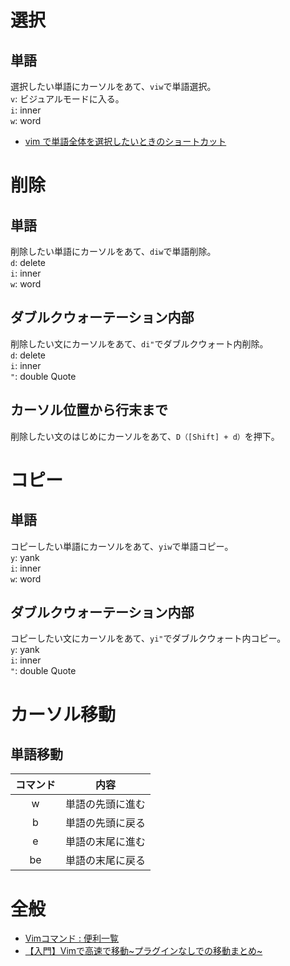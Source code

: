 # 選択
## 単語
選択したい単語にカーソルをあて、`viw`で単語選択。  
`v`: ビジュアルモードに入る。  
`i`: inner  
`w`: word  

- [vim で単語全体を選択したいときのショートカット](https://www.mitomex.blog/vim-shortcut-viw/#:~:text=%E7%B5%90%E8%AB%96,%E5%90%8C%E6%A7%98%E3%81%AB%E9%81%B8%E6%8A%9E%E3%81%A7%E3%81%8D%E3%81%BE%E3%81%99%E3%80%82)

# 削除
## 単語
削除したい単語にカーソルをあて、`diw`で単語削除。  
`d`: delete  
`i`: inner  
`w`: word  

## ダブルクウォーテーション内部
削除したい文にカーソルをあて、`di"`でダブルクウォート内削除。  
`d`: delete  
`i`: inner  
`"`: double Quote  

## カーソル位置から行末まで
削除したい文のはじめにカーソルをあて、`D（[Shift] + d）`を押下。

# コピー
## 単語
コピーしたい単語にカーソルをあて、`yiw`で単語コピー。  
`y`: yank  
`i`: inner  
`w`: word  

## ダブルクウォーテーション内部
コピーしたい文にカーソルをあて、`yi"`でダブルクウォート内コピー。  
`y`: yank  
`i`: inner  
`"`: double Quote  

# カーソル移動
## 単語移動
|コマンド|内容|
|:------------:|:------------:|
|w|単語の先頭に進む|
|b|単語の先頭に戻る|
|e|単語の末尾に進む|
|be|単語の末尾に戻る|

# 全般
- [Vimコマンド : 便利一覧](https://qiita.com/iwaseasahi/items/f536bb3772d2fad5e03c)
- [【入門】Vimで高速で移動~プラグインなしでの移動まとめ~](https://qiita.com/takeharu/items/9d1c3577f8868f7b07b5)